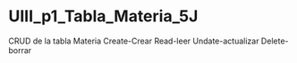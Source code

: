 # UIII_p1_Tabla_Materia_5J
CRUD de la tabla Materia Create-Crear Read-leer Undate-actualizar Delete-borrar

